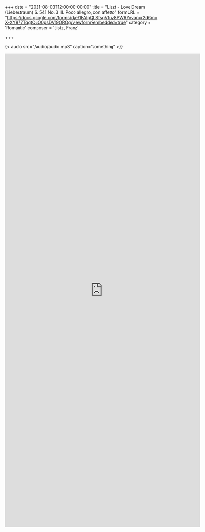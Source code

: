 +++
date = "2021-08-03T12:00:00-00:00"
title = "Liszt - Love Dream (Liebestraum)  S. 541 No. 3  III. Poco allegro, con affetto"
formURL = "https://docs.google.com/forms/d/e/1FAIpQLSfsqVfuy8PW6Ynvanxr2dGmoX-XY877TqgtOuO0psDV19OROg/viewform?embedded=true"
category = 'Romantic'
composer = 'Listz, Franz'

+++

{< audio src="/audio/audio.mp3" caption=“something” >}}


<iframe
  src="https://docs.google.com/forms/d/e/1FAIpQLSfsqVfuy8PW6Ynvanxr2dGmoX-XY877TqgtOuO0psDV19OROg/viewform?embedded=true"
  width="640" height="1552" frameborder="0" marginheight="0" marginwidth="0">
Loading…</iframe>

